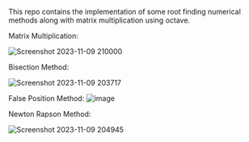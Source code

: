 This repo contains the implementation of some root finding numerical methods along with matrix multiplication using octave.

Matrix Multiplication:

![Screenshot 2023-11-09 210000](https://github.com/Rifat-2020831030/Numerical-Analysis-Matlab/assets/108355509/7f1de5c0-ceb5-4c56-876d-44219e5fe2a7)

Bisection Method:

![Screenshot 2023-11-09 203717](https://github.com/Rifat-2020831030/Numerical-Analysis-Matlab/assets/108355509/16d7696a-3e78-4bd0-8133-09977aa5b9bc)

False Position Method:
![image](https://github.com/Rifat-2020831030/Numerical-Analysis-Matlab/assets/108355509/6af8fa7f-3cf3-4e66-a2f9-05b4206233eb)

Newton Rapson Method:

![Screenshot 2023-11-09 204945](https://github.com/Rifat-2020831030/Numerical-Analysis-Matlab/assets/108355509/3674b851-5bae-41cd-8ce3-e68408872d5a)
